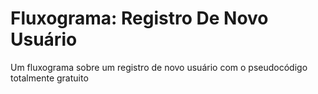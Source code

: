 # Fluxograma: Registro De Novo Usuário

Um fluxograma sobre um registro de novo usuário com o pseudocódigo totalmente gratuito 

